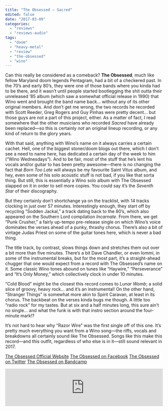```yaml
---
title: "The Obsessed – Sacred"
edited: false
date: "2017-03-09"
categories:
  - "reviews"
  - "reviews-audio"
tags:
  - "doom"
  - "heavy-metal"
  - "review"
  - "the-obsessed"
  - "wino"
---
```


Can this really be considered as a comeback? **The Obsessed**, much like fellow Maryland doom legends Pentagram, had a bit of a checkered past. In the 70’s and early 80’s, they were one of those bands where you kinda had to be there, and it wasn’t until people started bootlegging the shit outta their unreleased ’85 album (which saw a somewhat official release in 1990) that Wino went and brought the band name back… without any of its other original members. And don’t get me wrong, the two records he recorded with Scott Reeder, Greg Rogers and Guy Pinhas were pretty decent… but those guys are not a part of this project, either. As a matter of fact, I read somewhere that the other musicians who recorded _Sacred_ have already been replaced—so this is certainly _not_ an original lineup recording, or any kind of return to the glory years.

With that said, anything with Wino’s name on it always carries a certain cachet. Hell, one of the biggest stoner/doom blogs out there, which I don’t see a need to name here, has dedicated a certain day of the week to him (“Wino Wednesdays”). And to be fair, most of the stuff that he’s lent his vocals and/or guitar to has been pretty awesome—there is no changing the fact that _Born Too Late_ will always be my favourite Saint Vitus album, and hey, even some of his solo acoustic stuff is not bad, if you like that sorta thing. But still, this is essentially a Wino solo album with The Obsessed slapped on it in order to sell more copies. You could say it’s the _Seventh Star_ of their discography.

But they certainly don’t shortchange ya on the tracklist, with 14 tracks clocking in just over 57 minutes. Interestingly enough, they start off by recycling “Sodden Jackal,” a track dating back to the 80’s, which also appeared on the Southern Lord compilation _Incarnate_. From there, we get “Punk Crusher,” a fairly up-tempo pre-release single on which Wino’s voice dominates the verses ahead of a punky, thrashy chorus. There’s also a bit of vintage Judas Priest on some of the guitar tones here, which is never a bad thing.

The title track, by contrast, slows things down and stretches them out over a bit more than five minutes. There’s a bit Dave Chandler, or even Iommi, in some of the instrumental breaks, but for the most part, it’s a straight-ahead chugger that one would expect from a record with The Obsessed’s name on it. Some classic Wino tones abound on tunes like “Haywire,” “Perseverance” and “It’s Only Money,” which collectively clock in under 10 minutes.

“Cold Blood” might be the closest this record comes to _Lunar Womb_; a solid slice of groovy, heavy rock... and it’s an instrumental! On the other hand, “Stranger Things” is somewhat more akin to Spirit Caravan, at least in its chorus. The backbeat on the verses kinda bugs me though. A little too “radio rock” for my tastes. But at six and a half minutes long, this sure ain’t no single… and what the funk is with that instro section around the four-minute mark!?

It’s not hard to hear why “Razor Wire” was the first single off of this one. It’s pretty much everything you want from a Wino song—the riffs, vocals and breakdowns all certainly sound like The Obsessed. Songs like this make this record—and this outfit, regardless of who else is in it—still sound relevant in 2017.

[The Obsessed Official Website](https://www.theobsessedofficial.com/home) [The Obsessed on Facebook](https://www.facebook.com/TheObsessedOfficial/) [The Obsessed on Twitter](https://twitter.com/theobsessed13) [](https://twitter.com/blackanvil)[The Obsessed on Bandcamp](https://theobsessed.bandcamp.com/)

<iframe style="border: 0; width: 100%; height: 120px;" src="https://bandcamp.com/EmbeddedPlayer/album=645554092/size=large/bgcol=ffffff/linkcol=0687f5/tracklist=false/artwork=small/transparent=true/" width="300" height="150" seamless=""><a href="http://theobsessed.bandcamp.com/album/sacred">Sacred by The Obsessed</a></iframe>
